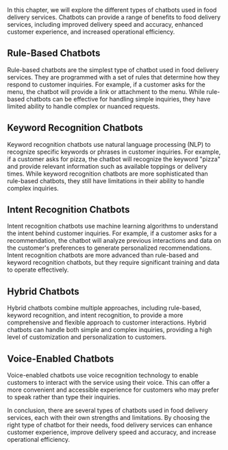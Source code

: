 
In this chapter, we will explore the different types of chatbots used in food delivery services. Chatbots can provide a range of benefits to food delivery services, including improved delivery speed and accuracy, enhanced customer experience, and increased operational efficiency.

Rule-Based Chatbots
-------------------

Rule-based chatbots are the simplest type of chatbot used in food delivery services. They are programmed with a set of rules that determine how they respond to customer inquiries. For example, if a customer asks for the menu, the chatbot will provide a link or attachment to the menu. While rule-based chatbots can be effective for handling simple inquiries, they have limited ability to handle complex or nuanced requests.

Keyword Recognition Chatbots
----------------------------

Keyword recognition chatbots use natural language processing (NLP) to recognize specific keywords or phrases in customer inquiries. For example, if a customer asks for pizza, the chatbot will recognize the keyword "pizza" and provide relevant information such as available toppings or delivery times. While keyword recognition chatbots are more sophisticated than rule-based chatbots, they still have limitations in their ability to handle complex inquiries.

Intent Recognition Chatbots
---------------------------

Intent recognition chatbots use machine learning algorithms to understand the intent behind customer inquiries. For example, if a customer asks for a recommendation, the chatbot will analyze previous interactions and data on the customer's preferences to generate personalized recommendations. Intent recognition chatbots are more advanced than rule-based and keyword recognition chatbots, but they require significant training and data to operate effectively.

Hybrid Chatbots
---------------

Hybrid chatbots combine multiple approaches, including rule-based, keyword recognition, and intent recognition, to provide a more comprehensive and flexible approach to customer interactions. Hybrid chatbots can handle both simple and complex inquiries, providing a high level of customization and personalization to customers.

Voice-Enabled Chatbots
----------------------

Voice-enabled chatbots use voice recognition technology to enable customers to interact with the service using their voice. This can offer a more convenient and accessible experience for customers who may prefer to speak rather than type their inquiries.

In conclusion, there are several types of chatbots used in food delivery services, each with their own strengths and limitations. By choosing the right type of chatbot for their needs, food delivery services can enhance customer experience, improve delivery speed and accuracy, and increase operational efficiency.

